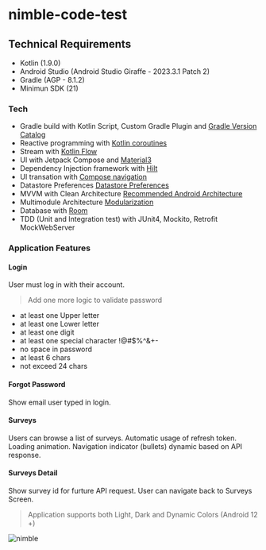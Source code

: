 # nimble-code-test
## Technical Requirements
 - Kotlin (1.9.0)
 - Android Studio (Android Studio Giraffe - 2023.3.1 Patch 2)
 - Gradle (AGP - 8.1.2)
 - Minimun SDK (21)
 
### Tech
- Gradle build with Kotlin Script, Custom Gradle Plugin and [Gradle Version Catalog](https://developer.android.com/build/migrate-to-catalogs)
- Reactive programming with [Kotlin coroutines](https://developer.android.com/kotlin/coroutines)
- Stream with [Kotlin Flow](https://developer.android.com/kotlin/flow)
- UI with Jetpack Compose and [Material3](https://developer.android.com/jetpack/androidx/releases/compose-material3)
- Dependency Injection framework with [Hilt](https://developer.android.com/training/dependency-injection/hilt-android)
- UI transation with [Compose navigation](https://developer.android.com/jetpack/compose/navigation)
- Datastore Preferences [Datastore Preferences](https://developer.android.com/topic/libraries/architecture/datastore)
- MVVM with Clean Architecture [Recommended Android Architecture](https://developer.android.com/topic/architecture)
- Multimodule Architecture [Modularization](https://developer.android.com/topic/modularization)
- Database with [Room](https://developer.android.com/training/data-storage/room)
- TDD (Unit and Integration test) with JUnit4, Mockito, Retrofit MockWebServer

### Application Features
#### Login
User must log in with their account.
> Add one more logic to validate password
 - at least one Upper letter
 - at least one Lower letter
 - at least one digit
 - at least one special character !@#$%^&+-
 - no space in password
 - at least 6 chars
 - not exceed 24 chars

#### Forgot Password
Show email user typed in login.

#### Surveys
Users can browse a list of surveys.
Automatic usage of refresh token.
Loading animation.
Navigation indicator (bullets) dynamic based on API response.

#### Surveys Detail
Show survey id for furture API request.
User can navigate back to Surveys Screen.

> Application supports both Light, Dark and Dynamic Colors (Android 12 +)

![nimble](https://github.com/kyawlinnthant/nimble-code-test/assets/24668175/163ffd4f-2f12-4714-a03f-dd8986295cad)


